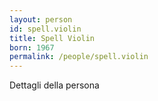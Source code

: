 ```yaml
---
layout: person
id: spell.violin
title: Spell Violin
born: 1967
permalink: /people/spell.violin
---
```


Dettagli della persona 